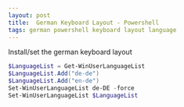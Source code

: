 ```yaml
---
layout: post
title:  German Keyboard Layout - Powershell
tags: german powershell keyboard layout language
---
```

Install/set the german keyboard layout
```powershell
$LanguageList = Get-WinUserLanguageList
$LanguageList.Add("de-de")
$LanguageList.Add("en-de")
Set-WinUserLanguageList de-DE -force
Set-WinUserLanguageList $LanguageList
```